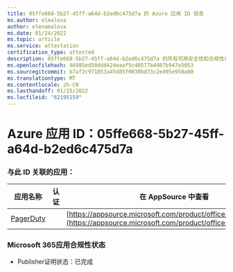 ```yaml
---
title: 05ffe668-5b27-45ff-a64d-b2ed6c475d7a 的 Azure 应用 ID 信息
ms.author: elmalova
author: elenamalova
ms.date: 01/24/2022
ms.topic: article
ms.service: attestation
certification_type: attested
description: 05ffe668-5b27-45ff-a64d-b2ed6c475d7a 的所有可用安全性和合规性信息。
ms.openlocfilehash: 46985ed50ddd424eaaf5c40577b4407b947e5053
ms.sourcegitcommit: b7af2c971853a45d85f0039bd73c2ed95e958a80
ms.translationtype: MT
ms.contentlocale: zh-CN
ms.lasthandoff: 01/25/2022
ms.locfileid: "62195159"
---
```

# <a name="azure-app-id-05ffe668-5b27-45ff-a64d-b2ed6c475d7a"></a>Azure 应用 ID：05ffe668-5b27-45ff-a64d-b2ed6c475d7a


### <a name="apps-associated-with-this-id"></a>与此 ID 关联的应用：
| **应用名称** | **认证** | **在 AppSource 中查看** |
|--------------|---------------|-----------------------|
| [PagerDuty](https://docs.microsoft.com/microsoft-365-app-certification/forward/WA200001637) |  | [https://appsource.microsoft.com/product/office/WA200001637](https://appsource.microsoft.com/product/office/WA200001637) |

### <a name="microsoft-365-app-compliance-status"></a>Microsoft 365应用合规性状态
- Publisher证明状态：已完成
